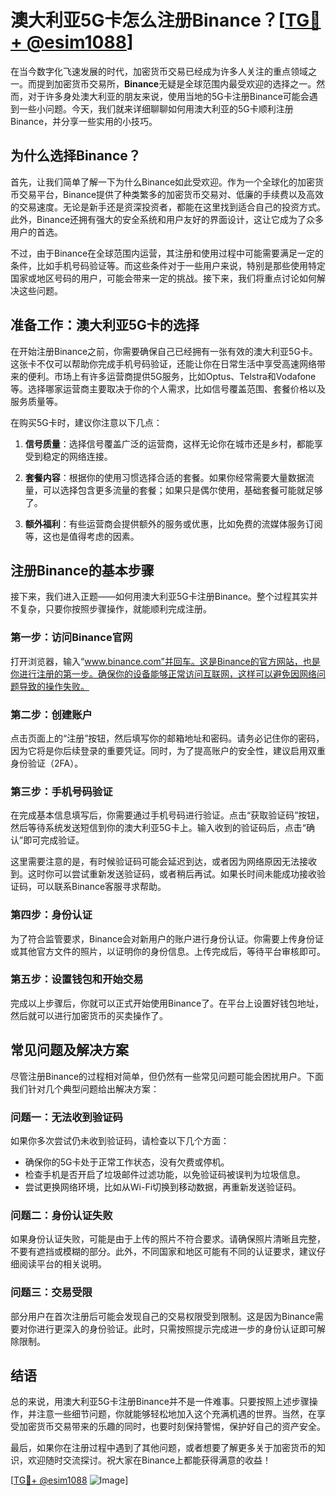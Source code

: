 # 澳大利亚5G卡怎么注册Binance？[[TG💪+ @esim1088](https://t.me/s/esim1088)]

在当今数字化飞速发展的时代，加密货币交易已经成为许多人关注的重点领域之一。而提到加密货币交易所，**Binance**无疑是全球范围内最受欢迎的选择之一。然而，对于许多身处澳大利亚的朋友来说，使用当地的5G卡注册Binance可能会遇到一些小问题。今天，我们就来详细聊聊如何用澳大利亚的5G卡顺利注册Binance，并分享一些实用的小技巧。

## 为什么选择Binance？

首先，让我们简单了解一下为什么Binance如此受欢迎。作为一个全球化的加密货币交易平台，Binance提供了种类繁多的加密货币交易对、低廉的手续费以及高效的交易速度。无论是新手还是资深投资者，都能在这里找到适合自己的投资方式。此外，Binance还拥有强大的安全系统和用户友好的界面设计，这让它成为了众多用户的首选。

不过，由于Binance在全球范围内运营，其注册和使用过程中可能需要满足一定的条件，比如手机号码验证等。而这些条件对于一些用户来说，特别是那些使用特定国家或地区号码的用户，可能会带来一定的挑战。接下来，我们将重点讨论如何解决这些问题。

## 准备工作：澳大利亚5G卡的选择

在开始注册Binance之前，你需要确保自己已经拥有一张有效的澳大利亚5G卡。这张卡不仅可以帮助你完成手机号码验证，还能让你在日常生活中享受高速网络带来的便利。市场上有许多运营商提供5G服务，比如Optus、Telstra和Vodafone等。选择哪家运营商主要取决于你的个人需求，比如信号覆盖范围、套餐价格以及服务质量等。

在购买5G卡时，建议你注意以下几点：

1. **信号质量**：选择信号覆盖广泛的运营商，这样无论你在城市还是乡村，都能享受到稳定的网络连接。
   
2. **套餐内容**：根据你的使用习惯选择合适的套餐。如果你经常需要大量数据流量，可以选择包含更多流量的套餐；如果只是偶尔使用，基础套餐可能就足够了。

3. **额外福利**：有些运营商会提供额外的服务或优惠，比如免费的流媒体服务订阅等，这也是值得考虑的因素。

## 注册Binance的基本步骤

接下来，我们进入正题——如何用澳大利亚5G卡注册Binance。整个过程其实并不复杂，只要你按照步骤操作，就能顺利完成注册。

### 第一步：访问Binance官网

打开浏览器，输入“www.binance.com”并回车。这是Binance的官方网站，也是你进行注册的第一步。确保你的设备能够正常访问互联网，这样可以避免因网络问题导致的操作失败。

### 第二步：创建账户

点击页面上的“注册”按钮，然后填写你的邮箱地址和密码。请务必记住你的密码，因为它将是你后续登录的重要凭证。同时，为了提高账户的安全性，建议启用双重身份验证（2FA）。

### 第三步：手机号码验证

在完成基本信息填写后，你需要通过手机号码进行验证。点击“获取验证码”按钮，然后等待系统发送短信到你的澳大利亚5G卡上。输入收到的验证码后，点击“确认”即可完成验证。

这里需要注意的是，有时候验证码可能会延迟到达，或者因为网络原因无法接收到。这时你可以尝试重新发送验证码，或者稍后再试。如果长时间未能成功接收验证码，可以联系Binance客服寻求帮助。

### 第四步：身份认证

为了符合监管要求，Binance会对新用户的账户进行身份认证。你需要上传身份证或其他官方文件的照片，以证明你的身份信息。上传完成后，等待平台审核即可。

### 第五步：设置钱包和开始交易

完成以上步骤后，你就可以正式开始使用Binance了。在平台上设置好钱包地址，然后就可以进行加密货币的买卖操作了。

## 常见问题及解决方案

尽管注册Binance的过程相对简单，但仍然有一些常见问题可能会困扰用户。下面我们针对几个典型问题给出解决方案：

### 问题一：无法收到验证码

如果你多次尝试仍未收到验证码，请检查以下几个方面：
- 确保你的5G卡处于正常工作状态，没有欠费或停机。
- 检查手机是否开启了垃圾邮件过滤功能，以免验证码被误判为垃圾信息。
- 尝试更换网络环境，比如从Wi-Fi切换到移动数据，再重新发送验证码。

### 问题二：身份认证失败

如果身份认证失败，可能是由于上传的照片不符合要求。请确保照片清晰且完整，不要有遮挡或模糊的部分。此外，不同国家和地区可能有不同的认证要求，建议仔细阅读平台的相关说明。

### 问题三：交易受限

部分用户在首次注册后可能会发现自己的交易权限受到限制。这是因为Binance需要对你进行更深入的身份验证。此时，只需按照提示完成进一步的身份认证即可解除限制。

## 结语

总的来说，用澳大利亚5G卡注册Binance并不是一件难事。只要按照上述步骤操作，并注意一些细节问题，你就能够轻松地加入这个充满机遇的世界。当然，在享受加密货币交易带来的乐趣的同时，也要时刻保持警惕，保护好自己的资产安全。

最后，如果你在注册过程中遇到了其他问题，或者想要了解更多关于加密货币的知识，欢迎随时交流探讨。祝大家在Binance上都能获得满意的收益！

[[TG💪+ @esim1088](https://t.me/s/esim1088) ![Image](https://i.postimg.cc/4NQfJmqS/Snipaste-2025-05-13-00-14-12.png)]
